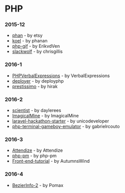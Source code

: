 # PHP


### 2015-12
- [phan](https://github.com/etsy/phan) - by etsy
- [koel](https://github.com/phanan/koel) - by phanan
- [php-gif](https://github.com/ErikvdVen/php-gif) - by ErikvdVen
- [slackwolf](https://github.com/chrisgillis/slackwolf) - by chrisgillis

### 2016-1
- [PHPVerbalExpressions](https://github.com/VerbalExpressions/PHPVerbalExpressions) - by VerbalExpressions
- [deployer](https://github.com/deployphp/deployer) - by deployphp
- [prestissimo](https://github.com/hirak/prestissimo) - by hirak

### 2016-2
- [scientist](https://github.com/daylerees/scientist) - by daylerees
- [ImagicalMine](https://github.com/ImagicalMine/ImagicalMine) - by ImagicalMine
- [laravel-hackathon-starter](https://github.com/unicodeveloper/laravel-hackathon-starter) - by unicodeveloper
- [php-terminal-gameboy-emulator](https://github.com/gabrielrcouto/php-terminal-gameboy-emulator) - by gabrielrcouto

### 2016-3
- [Attendize](https://github.com/Attendize/Attendize) - by Attendize
- [php-pm](https://github.com/php-pm/php-pm) - by php-pm
- [Front-end-tutorial](https://github.com/AutumnsWind/Front-end-tutorial) - by AutumnsWind

### 2016-4
- [BezierInfo-2](https://github.com/Pomax/BezierInfo-2) - by Pomax
